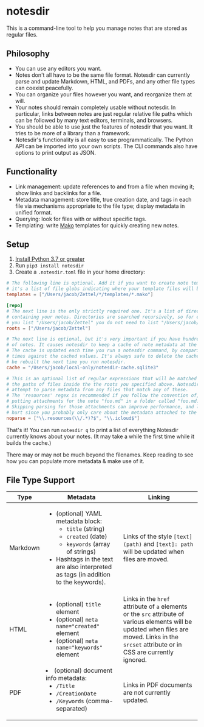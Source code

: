 # notesdir

This is a command-line tool to help you manage notes that are stored as regular files.

## Philosophy

- You can use any editors you want.
- Notes don't all have to be the same file format.
  Notesdir can currently parse and update Markdown, HTML, and PDFs, and any other file types can coexist peacefully.
- You can organize your files however you want, and reorganize them at will.
- Your notes should remain completely usable without notesdir.
  In particular, links between notes are just regular relative file paths which can be followed by many text editors, terminals, and browsers.
- You should be able to use just the features of notesdir that you want.
  It tries to be more of a library than a framework.
- Notesdir's functionality is all easy to use programmatically.
  The Python API can be imported into your own scripts.
  The CLI commands also have options to print output as JSON.

## Functionality

- Link management: update references to and from a file when moving it; show links and backlinks for a file.
- Metadata management: store title, true creation date, and tags in each file via mechanisms appropriate to the file type; display metadata in unified format.
- Querying: look for files with or without specific tags.
- Templating: write [Mako](https://www.makotemplates.org/) templates for quickly creating new notes.

## Setup

1. [Install Python 3.7 or greater](https://www.python.org/)
2. Run `pip3 install notesdir`
3. Create a `.notesdir.toml` file in your home directory:

```toml
# The following line is optional. Add it if you want to create note templates;
# it's a list of file globs indicating where your template files will be.
templates = ["/Users/jacob/Zettel/*/templates/*.mako"]

[repo]
# The next line is the only strictly required one. It's a list of directories
# containing your notes. Directories are searched recursively, so for example if
# you list "/Users/jacob/Zettel" you do not need to list "/Users/jacob/Zettel/personal".
roots = ["/Users/jacob/Zettel"]

# The next line is optional, but it's very important if you have hundreds or thousands
# of notes. It causes notesdir to keep a cache of note metadata at the specified location.
# The cache is updated each time you run a notesdir command, by comparing file modification
# times against the cached values. It's always safe to delete the cache file; it will just
# be rebuilt the next time you run notesdir.
cache = "/Users/jacob/local-only/notesdir-cache.sqlite3"

# This is an optional list of regular expressions that will be matched against
# the paths of files inside the the roots you specified above. Notesdir will not
# attempt to parse metadata from any files that match any of these.
# The 'resources' regex is recommended if you follow the convention of, for example,
# putting attachments for the note "foo.md" in a folder called "foo.md.resources".
# Skipping parsing for those attachments can improve performance, and likely doesn't
# hurt since you probably only care about the metadata attached to the note itself.
noparse = ["\\.resources(\\/.*)?$", "\\.icloud$"]
```

That's it!
You can run `notesdir q` to print a list of everything Notesdir currently knows about your notes.
(It may take a while the first time while it builds the cache.)

There may or may not be much beyond the filenames.
Keep reading to see how you can populate more metadata & make use of it.

## File Type Support

<table>
    <thead>
        <tr>
            <th>Type</th>
            <th>Metadata</th>
            <th>Linking</th>
        </tr>
    </thead>
    <tbody>
        <tr>
            <td>Markdown</td>
            <td>
                <ul>
                    <li>
                        (optional) YAML metadata block:
                        <ul>
                            <li><code>title</code> (string)</li>
                            <li><code>created</code> (date)</li>
                            <li><code>keywords</code> (array of strings)</li>
                        </ul>
                    </li>
                    <li>Hashtags in the text are also interpreted as tags (in addition to the keywords).</li>
                </ul>
            </td>
            <td>
                Links of the style <code>[text](path)</code> and <code>[text]: path</code> will be updated when files are moved.
            </td>
        </tr>
        <tr>
            <td>HTML</td>
            <td>
                <ul>
                    <li>(optional) <code>title</code> element</li>
                    <li>(optional) <code>meta name="created"</code> element</li>
                    <li>(optional) <code>meta name="keywords"</code> element</li>
                </ul>
            </td>
            <td>
                Links in the <code>href</code> attribute of <code>a</code> elements or the <code>src</code> attribute of various elements will be updated when files are moved. Links in the <code>srcset</code> attribute or in CSS are currently ignored.
            </td>
        </tr>
        <tr>
            <td>PDF</td>
            <td>
                <li>
                    (optional) document info metadata:
                    <ul>
                        <li><code>/Title</code></li>
                        <li><code>/CreationDate</code></li>
                        <li><code>/Keywords</code> (comma-separated)</li>
                    </ul>
                </li>
            </td>
            <td>
                Links in PDF documents are not currently updated.
            </td>
        </tr>
    </tbody>
</table>
